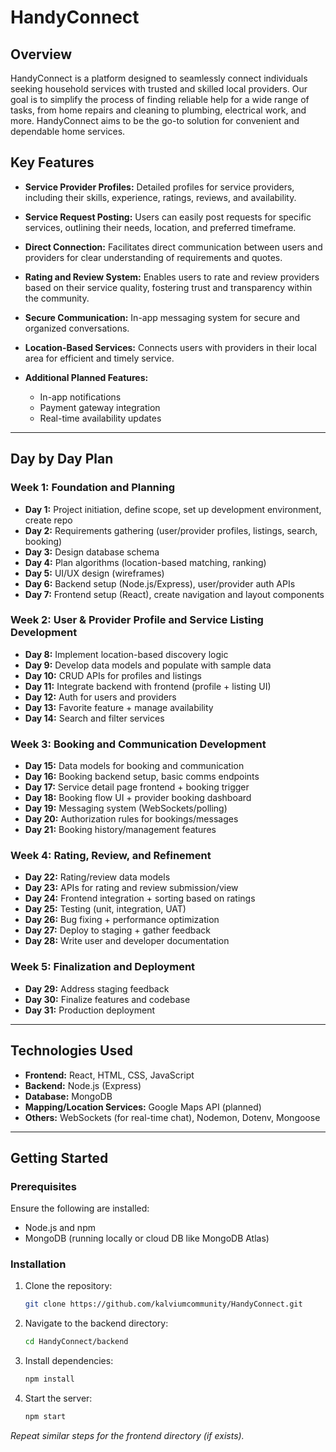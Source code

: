 # HandyConnect

## Overview

HandyConnect is a platform designed to seamlessly connect individuals seeking household services with trusted and skilled local providers. Our goal is to simplify the process of finding reliable help for a wide range of tasks, from home repairs and cleaning to plumbing, electrical work, and more. HandyConnect aims to be the go-to solution for convenient and dependable home services.

## Key Features

* **Service Provider Profiles:** Detailed profiles for service providers, including their skills, experience, ratings, reviews, and availability.
* **Service Request Posting:** Users can easily post requests for specific services, outlining their needs, location, and preferred timeframe.
* **Direct Connection:** Facilitates direct communication between users and providers for clear understanding of requirements and quotes.
* **Rating and Review System:** Enables users to rate and review providers based on their service quality, fostering trust and transparency within the community.
* **Secure Communication:** In-app messaging system for secure and organized conversations.
* **Location-Based Services:** Connects users with providers in their local area for efficient and timely service.
* **Additional Planned Features:**

  * In-app notifications
  * Payment gateway integration
  * Real-time availability updates

---

## Day by Day Plan

### Week 1: Foundation and Planning

* **Day 1:** Project initiation, define scope, set up development environment, create repo
* **Day 2:** Requirements gathering (user/provider profiles, listings, search, booking)
* **Day 3:** Design database schema
* **Day 4:** Plan algorithms (location-based matching, ranking)
* **Day 5:** UI/UX design (wireframes)
* **Day 6:** Backend setup (Node.js/Express), user/provider auth APIs
* **Day 7:** Frontend setup (React), create navigation and layout components

### Week 2: User & Provider Profile and Service Listing Development

* **Day 8:** Implement location-based discovery logic
* **Day 9:** Develop data models and populate with sample data
* **Day 10:** CRUD APIs for profiles and listings
* **Day 11:** Integrate backend with frontend (profile + listing UI)
* **Day 12:** Auth for users and providers
* **Day 13:** Favorite feature + manage availability
* **Day 14:** Search and filter services

### Week 3: Booking and Communication Development

* **Day 15:** Data models for booking and communication
* **Day 16:** Booking backend setup, basic comms endpoints
* **Day 17:** Service detail page frontend + booking trigger
* **Day 18:** Booking flow UI + provider booking dashboard
* **Day 19:** Messaging system (WebSockets/polling)
* **Day 20:** Authorization rules for bookings/messages
* **Day 21:** Booking history/management features

### Week 4: Rating, Review, and Refinement

* **Day 22:** Rating/review data models
* **Day 23:** APIs for rating and review submission/view
* **Day 24:** Frontend integration + sorting based on ratings
* **Day 25:** Testing (unit, integration, UAT)
* **Day 26:** Bug fixing + performance optimization
* **Day 27:** Deploy to staging + gather feedback
* **Day 28:** Write user and developer documentation

### Week 5: Finalization and Deployment

* **Day 29:** Address staging feedback
* **Day 30:** Finalize features and codebase
* **Day 31:** Production deployment

---

## Technologies Used

* **Frontend:** React, HTML, CSS, JavaScript
* **Backend:** Node.js (Express)
* **Database:** MongoDB
* **Mapping/Location Services:** Google Maps API (planned)
* **Others:** WebSockets (for real-time chat), Nodemon, Dotenv, Mongoose

---

## Getting Started

### Prerequisites

Ensure the following are installed:

* Node.js and npm
* MongoDB (running locally or cloud DB like MongoDB Atlas)

### Installation

1. Clone the repository:

   ```bash
   git clone https://github.com/kalviumcommunity/HandyConnect.git
   ```
2. Navigate to the backend directory:

   ```bash
   cd HandyConnect/backend
   ```
3. Install dependencies:

   ```bash
   npm install
   ```
4. Start the server:

   ```bash
   npm start
   ```

*Repeat similar steps for the frontend directory (if exists).*

